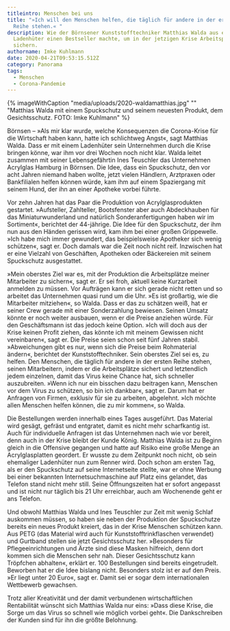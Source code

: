 ```yaml
---
titleintro: Menschen bei uns
title: "»Ich will den Menschen helfen, die täglich für andere in der ersten
  Reihe stehen.« "
description: Wie der Börnsener Kunststofftechniker Matthias Walda aus einem
  Ladenhüter einen Bestseller machte, um in der jetzigen Krise Arbeitsplätze zu
  sichern.
authorname: Imke Kuhlmann
date: 2020-04-21T09:53:15.512Z
category: Panorama
tags:
  - Menschen
  - Corona-Pandemie
---
```


{% imageWithCaption "media/uploads/2020-waldamatthias.jpg" "" "Matthias Walda mit einem Spuckschutz und seinem neuesten Produkt, dem Gesichtsschutz. FOTO: Imke Kuhlmann" %}


Börnsen – »Als mir klar wurde, welche Konsequenzen die Corona-Krise für die Wirtschaft haben kann, hatte ich schlichtweg Angst«, sagt Matthias Walda. Dass er mit einem Ladenhüter sein Unternehmen durch die Krise bringen könne, war ihm vor drei Wochen noch nicht klar. Walda leitet zusammen mit seiner Lebensgefährtin Ines Teuschler das Unternehmen Acrylglas Hamburg in Börnsen. Die Idee, dass ein Spuckschutz, den vor acht Jahren niemand haben wollte, jetzt vielen Händlern, Arztpraxen oder Bankfilialen helfen können würde, kam ihm auf einem Spaziergang mit seinem Hund, der ihn an einer Apotheke vorbei führte. 

Vor zehn Jahren hat das Paar die Produktion von Acrylglasprodukten gestartet. »Aufsteller, Zahlteller, Bootsfenster aber auch Abdeckhauben für das Miniaturwunderland und natürlich Sonderanfertigungen haben wir im Sortiment«, berichtet der 44-jährige. Die Idee für den  Spuckschutz, der ihm nun aus den Händen gerissen wird, kam ihm bei einer großen Grippewelle. »Ich habe mich immer gewundert, das beispielsweise Apotheker sich wenig schützen«, sagt er. Doch damals war die Zeit noch nicht reif. Inzwischen hat er eine Vielzahl von Geschäften, Apotheken oder Bäckereien mit seinem Spuckschutz ausgestattet.

»Mein oberstes Ziel war es, mit der Produktion die Arbeitsplätze meiner Mitarbeiter zu sichern«, sagt er. Er sei froh, aktuell keine Kurzarbeit anmelden zu müssen. Vor Aufträgen kann er sich gerade nicht retten und so arbeitet das Unternehmen quasi rund um die Uhr. »Es ist großartig, wie die Mitarbeiter mitziehen«, so Walda. Dass er das zu schätzen weiß, hat er seiner Crew gerade mit einer Sonderzahlung bewiesen. Seinen Umsatz könnte er noch weiter ausbauen, wenn er die Preise anziehen würde. Für den Geschäftsmann ist das jedoch keine Option. »Ich will doch aus der Krise keinen Profit ziehen, das könnte ich mit meinem Gewissen nicht vereinbaren«, sagt er. Die Preise seien schon seit fünf Jahren stabil. »Abweichungen gibt es nur, wenn sich die Preise beim Rohmaterial ändern«, berichtet der Kunststofftechniker. Sein oberstes Ziel sei es, zu helfen. Den Menschen, die täglich für andere in der ersten Reihe stehen, seinen Mitarbeitern, indem er die Arbeitsplätze sichert und letztendlich jedem einzelnen, damit das Virus keine Chance hat, sich schneller auszubreiten. »Wenn ich nur ein bisschen dazu beitragen kann, Menschen vor dem Virus zu schützen, so bin ich dankbar«, sagt er. Darum hat er Anfragen von Firmen, exklusiv für sie zu arbeiten, abgelehnt. »Ich möchte allen Menschen helfen können, die zu mir kommen«, so Walda. 


Die Bestellungen werden innerhalb eines Tages ausgeführt. Das Material wird gesägt, gefräst und entgratet, damit es nicht mehr scharfkantig ist. Auch für individuelle Anfragen ist das Unternehmen nach wie vor bereit, denn auch in der Krise bleibt der Kunde König. Matthias Walda ist zu Beginn gleich in die Offensive gegangen und hatte auf Risiko eine große Menge an Acrylglasplatten geordert. Er wusste zu dem Zeitpunkt noch nicht, ob sein ehemaliger Ladenhüter nun zum Renner wird. Doch schon am ersten Tag, als er den Spuckschutz auf seine Internetseite stellte, war er ohne Werbung bei einer bekannten Internetsuchmaschine auf Platz eins gelandet, das Telefon stand nicht mehr still. Seine Öffnungszeiten hat er sofort angepasst und ist nicht nur täglich bis 21 Uhr erreichbar, auch am Wochenende geht er ans Telefon.


Und obwohl Matthias Walda und Ines Teuschler zur Zeit mit wenig Schlaf auskommen müssen, so haben sie neben der Produktion der Spuckschutze bereits ein neues Produkt kreiert, das in der Krise Menschen schützen kann. Aus PETG (das Material wird auch für Kunststofftrinkflaschen verwendet) und Gurtband stellen sie jetzt Gesichtsschutz her. »Besonders für Pflegeeinrichtungen und Ärzte sind diese Masken hilfreich, denn dort kommen sich die Menschen sehr nah. Dieser Gesichtsschutz kann Tröpfchen abhalten«, erklärt er. 100 Bestellungen sind bereits eingetrudelt. Beworben hat er die Idee bislang nicht. Besonders stolz ist er auf den Preis. »Er liegt unter 20 Euro«, sagt er. Damit sei er sogar dem internationalen Wettbewerb gewachsen.

Trotz aller Kreativität und der damit verbundenen wirtschaftlichen Rentabilität wünscht sich Matthias Walda nur eins: »Dass diese Krise, die Sorge um das Virus so schnell wie möglich vorbei geht«. Die Dankschreiben der Kunden sind für ihn die größte Belohnung.